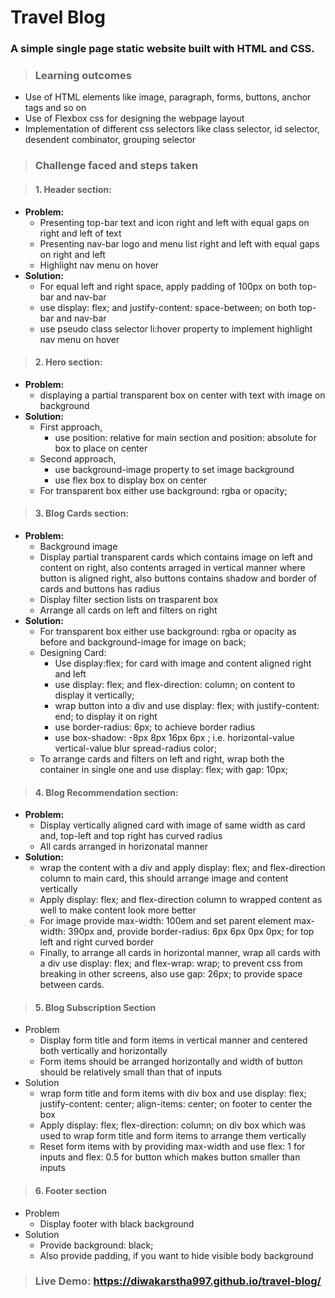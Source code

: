 # Travel Blog

### A simple single page static website built with HTML and CSS.

> ### Learning outcomes

- Use of HTML elements like image, paragraph, forms, buttons, anchor tags and so on
- Use of Flexbox css for designing the webpage layout
- Implementation of different css selectors like class selector, id selector, desendent combinator, grouping selector

> ### Challenge faced and steps taken

> #### 1. Header section:

- **Problem:**
  - Presenting top-bar text and icon right and left with equal gaps on right and left of text
  - Presenting nav-bar logo and menu list right and left with equal gaps on right and left
  - Highlight nav menu on hover
- **Solution:**
  - For equal left and right space, apply padding of 100px on both top-bar and nav-bar
  - use display: flex; and justify-content: space-between; on both top-bar and nav-bar
  - use pseudo class selector li:hover property to implement highlight nav menu on hover

> #### 2. Hero section:

- **Problem:**
  - displaying a partial transparent box on center with text with image on background
- **Solution:**
  - First approach,
    - use position: relative for main section and position: absolute for box to place on center
  - Second approach,
    - use background-image property to set image background
    - use flex box to display box on center
  - For transparent box either use background: rgba or opacity;

> #### 3. Blog Cards section:

- **Problem:**
  - Background image
  - Display partial transparent cards which contains image on left and content on right, also contents arraged in vertical manner where button is aligned right, also buttons contains shadow and border of cards and buttons has radius
  - Display filter section lists on trasparent box
  - Arrange all cards on left and filters on right
- **Solution:**
  - For transparent box either use background: rgba or opacity as before and background-image for image on back;
  - Designing Card:
    - Use display:flex; for card with image and content aligned right and left
    - use display: flex; and flex-direction: column; on content to display it vertically;
    - wrap button into a div and use display: flex; with justify-content: end; to display it on right
    - use border-radius: 6px; to achieve border radius
    - use box-shadow: -8px 8px 16px 6px <color>; i.e. horizontal-value vertical-value blur spread-radius color;
  - To arrange cards and filters on left and right, wrap both the container in single one and use display: flex; with gap: 10px;

> #### 4. Blog Recommendation section:

- **Problem:**
  - Display vertically aligned card with image of same width as card and, top-left and top right has curved radius
  - All cards arranged in horizonatal manner
- **Solution:**
  - wrap the content with a div and apply display: flex; and flex-direction column to main card, this should arrange image and content vertically
  - Apply display: flex; and flex-direction column to wrapped content as well to make content look more better
  - For image provide max-width: 100em and set parent element max-width: 390px and, provide border-radius: 6px 6px 0px 0px; for top left and right curved border
  - Finally, to arrange all cards in horizontal manner, wrap all cards with a div use display: flex; and flex-wrap: wrap; to prevent css from breaking in
    other screens, also use gap: 26px; to provide space between cards.

> #### 5. Blog Subscription Section

- Problem
  - Display form title and form items in vertical manner and centered both vertically and horizontally
  - Form items should be arranged horizontally and width of button should be relatively small than that of inputs
- Solution
  - wrap form title and form items with div box and use display: flex; justify-content: center; align-items: center; on footer to center the box
  - Apply display: flex; flex-direction: column; on div box which was used to wrap form title and form items to arrange them vertically
  - Reset form items with by providing max-width and use flex: 1 for inputs and flex: 0.5 for button which makes button smaller than inputs

> #### 6. Footer section

- Problem
  - Display footer with black background
- Solution
  - Provide background: black;
  - Also provide padding, if you want to hide visible body background

> ### Live Demo: https://diwakarstha997.github.io/travel-blog/
